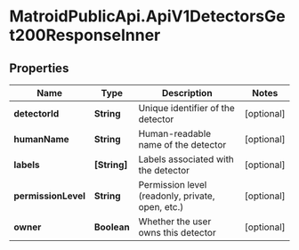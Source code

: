 # MatroidPublicApi.ApiV1DetectorsGet200ResponseInner

## Properties

Name | Type | Description | Notes
------------ | ------------- | ------------- | -------------
**detectorId** | **String** | Unique identifier of the detector | [optional] 
**humanName** | **String** | Human-readable name of the detector | [optional] 
**labels** | **[String]** | Labels associated with the detector | [optional] 
**permissionLevel** | **String** | Permission level (readonly, private, open, etc.) | [optional] 
**owner** | **Boolean** | Whether the user owns this detector | [optional] 


